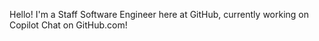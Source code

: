 Hello! I'm a Staff Software Engineer here at GitHub, currently working on Copilot Chat on GitHub.com!
